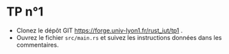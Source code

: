 # TP n°1


* Clonez le dépôt GIT https://forge.univ-lyon1.fr/rust_iut/tp1 .
* Ouvrez le fichier `src/main.rs` et suivez les instructions données dans les commentaires.
